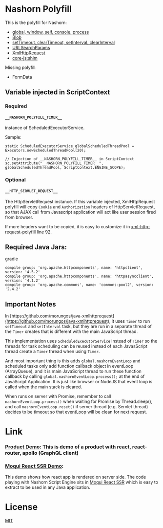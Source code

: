 # Nashorn Polyfill

This is the polyfill for Nashorn:

- [global, window, self, console, process](./global-polyfill.js)
- [Blob](./lib/blob-polyfill.js)
- [setTimeout, clearTimeout, setInterval, clearInterval](./lib/timer-polyfill.js)
- [URLSearchParams](https://www.npmjs.com/package/url-search-params)
- [XmlHttpRequest](./lib/xml-http-request.polyfill.js)
- [core-js:shim](https://github.com/zloirock/core-js/blob/master/shim.js)

Missing polyfill:

- FormData

## Variable injected in ScriptContext

### Required

#### `__NASHORN_POLYFILL_TIMER__`

instance of ScheduledExecutorService.

Sample:

```
static ScheduledExecutorService globalScheduledThreadPool = Executors.newScheduledThreadPool(20);

// Injection of __NASHORN_POLYFILL_TIMER__ in ScriptContext
sc.setAttribute("__NASHORN_POLYFILL_TIMER__", globalScheduledThreadPool, ScriptContext.ENGINE_SCOPE);
```


### Optional

#### `__HTTP_SERVLET_REQUEST__`

The HttpServletRequest instance. If this variable injected, XmlHttpRequest polyfill will copy `Cookie` and `Authorization` headers of HttpServletRequest, so that AJAX call from Javascript application will act like user session fired from browser.

If more headers want to be copied, it is easy to customize it in [xml-http-request-polyfill](./lib/xml-http-request-polyfill.js) line 92.

## Required Java Jars:

gradle
```
compile group: 'org.apache.httpcomponents', name: 'httpclient', version: '4.5.2'
compile group: 'org.apache.httpcomponents', name: 'httpasyncclient', version: '4.1.2'
compile group: 'org.apache.commons', name: 'commons-pool2', version: '2.4.2'
```

## Important Notes

In [https://github.com/morungos/java-xmlhttprequest](https://github.com/morungos/java-xmlhttprequest), it uses `Timer` to run `setTimeout` and `setInterval` task, but they are run in a separate thread of the `Timer` creates that is different with the main JavaScript thread.

This implementation uses `ScheduledExecutorService` instead of `Timer` so the threads for task scheduling can be reused instead of each JavasScript thread create a `Timer` thread when using `Timer`.

And most important thing is this adds `global.nashornEventLoop` and scheduled tasks only add function callback object in eventLoop (ArrayQueue), and it is main JavaScript thread to run these function callback by calling `global.nashornEventLoop.process();` at the end of JavaScript Application. It is just like browser or NodeJS that event loop is called when the main stack is cleared.

When runs on server with Promise, remember to call `nashornEventLoop.process()` when waiting for Promise by Thread.sleep(), and call `nashornEventLoop.reset()` if server thread (e.g. Servlet thread) decides to be timeout so that eventLoop will be clean for next request.

# Link

### [Product Demo](https://demo.moshian.com): This is demo of a product with react, react-router, apollo (GraphQL client)
### [Moqui React SSR Demo](https://github.com/shendepu/moqui-react-ssr-demo):

This demo shows how react app is rendered on server side. The code playing with Nashorn Script Engine sits in [Moqui React SSR](https://github.com/shendepu/moqui-react-ssr) which is easy to extract to be used in any Java application.

# License

[MIT](./LICENSE)

